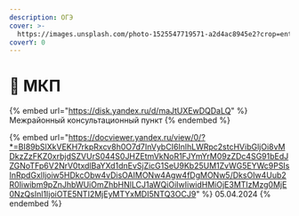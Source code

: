```yaml
---
description: ОГЭ
cover: >-
  https://images.unsplash.com/photo-1525547719571-a2d4ac8945e2?crop=entropy&cs=srgb&fm=jpg&ixid=M3wxOTcwMjR8MHwxfHNlYXJjaHw0fHxDb21wdXRlcnxlbnwwfHx8fDE3MDk2MTIzMTl8MA&ixlib=rb-4.0.3&q=85
coverY: 0
---
```


# 📗 МКП

{% embed url="https://disk.yandex.ru/d/maJtUXEwDQDaLQ" %}
Межрайонный консультационный пункт
{% endembed %}

{% embed url="https://docviewer.yandex.ru/view/0/?*=BI89bSlXkVEKH7rkpRxcv8h0O7d7InVybCI6InlhLWRpc2stcHVibGljOi8vMDkzZzFKZ0xrbjdSZVUrS044S0JHZEtmVkNoR1FJYmYrM09zZDc4SG91bEdJZGNoTFp6V2NrV0txdlBaYXd1dnEvSjZicG1SeU9Kb25UM1ZvWG5EYWc9PSIsInRpdGxlIjoiw5HDkcObw4vDisOAIMONw4Agw4fDgMONw5/DksOIw4Uub2R0Iiwibm9pZnJhbWUiOmZhbHNlLCJ1aWQiOiIwIiwidHMiOjE3MTIzMzg0MjE0NzQsInl1IjoiOTE5NTI2MjEyMTYxMDI5NTQ3OCJ9" %}
05.04.2024
{% endembed %}
